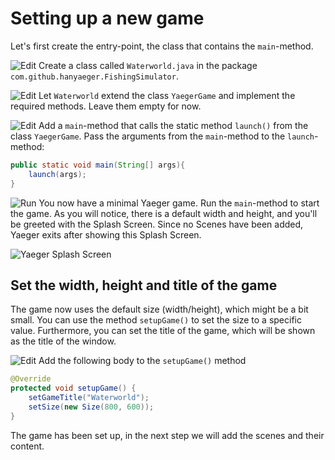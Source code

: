 # Setting up a new game

Let's first create the entry-point, the class that contains the `main`-method.

![Edit](images/edit.png) Create a class called `Waterworld.java` in the
package `com.github.hanyaeger.FishingSimulator`.

![Edit](images/edit.png)  Let `Waterworld` extend the class `YaegerGame` and
implement the required methods. Leave them empty for now.

![Edit](images/edit.png) Add a `main`-method that calls the static
method `launch()` from the class `YaegerGame`. Pass the arguments from
the `main`-method to the `launch`-method:

```java
public static void main(String[] args){
    launch(args);
}
```

![Run](images/play.png) You now have a minimal Yaeger game. Run the
`main`-method to start the game. As you will notice, there is a default width
and height, and you'll be greeted with the Splash Screen. Since no Scenes have
been added, Yaeger exits after showing this Splash Screen.

![Yaeger Splash Screen](images/game/splash.png)

## Set the width, height and title of the game

The game now uses the default size (width/height), which might be a bit small.
You can use the method `setupGame()` to set the size to a specific value.
Furthermore, you can set the title of the game, which will be shown as the title
of the window.

![Edit](images/edit.png) Add the following body to the `setupGame()` method

```java    
@Override
protected void setupGame() {
    setGameTitle("Waterworld");
    setSize(new Size(800, 600));
}
```

The game has been set up, in the next step we will add the scenes and their
content.
